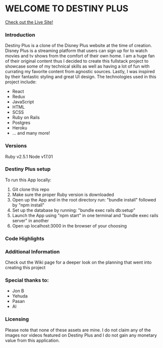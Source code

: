 # WELCOME TO DESTINY PLUS

[Check out the Live Site!](https://destinyplus.herokuapp.com/#/)

### Introduction
Destiny Plus is a clone of the Disney Plus website at the time of creation. Disney Plus is a streaming platform that users can sign up for to watch movies and tv shows from the comfort of their own home. I am a huge fan of their original content thus I decided to create this fullstack project to showcase some of my technical skills as well as having a lot of fun with currating my favorite content from agnostic sources. Lastly, I was inspired by their fantastic styling and great UI design. The technologies used in this project include:

- React
- Redux
- JavaScript
- HTML
- SCSS
- Ruby on Rails
- Postgres
- Heroku
- ... and many more!

### Versions
Ruby v2.5.1
Node v17.01

### Destiny Plus setup
To run this App locally:
1. Git clone this repo
2. Make sure the proper Ruby version is downloaded
3. Open up the App and in the root directory run: "bundle install" followed by "npm install"
4. Set up the database by running: "bundle exec rails db:setup"
5. Launch the App using "npm start" in one terminal and "bundle exec rails server" in another
6. Open up localhost:3000 in the browser of your choosing

### Code Highlights

### Additional Information
Check out the Wiki page for a deeper look on the planning that went into creating this project

### Special thanks to:
- Jon B
- Yehuda
- Pasan
- Al
### Licensing
Please note that none of these assets are mine. I do not claim any of the images nor videos featured on Destiny Plus and I do not gain any monetary value from this application.


